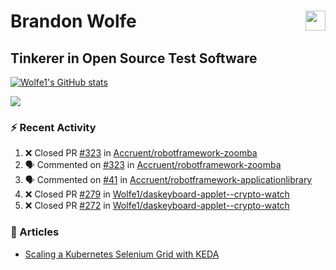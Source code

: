 Brandon Wolfe <a href="https://www.linkedin.com/in/brandon-wolfe1" target="_blank" rel="noreferrer"><img src="https://raw.githubusercontent.com/danielcranney/readme-generator/main/public/icons/socials/linkedin.svg" width="32" height="32" align="right"/></a>
==============================
Tinkerer in Open Source Test Software
-----------------------------

<p align="left"><a href="http://www.github.com/Wolfe1"><img src="https://github-readme-stats.vercel.app/api?username=Wolfe1&show_icons=true&hide=&count_private=true&title_color=0891b2&text_color=ffffff&icon_color=0891b2&bg_color=1c1917&hide_border=true&show_icons=true" alt="Wolfe1's GitHub stats" /></a></p>
<p align="left"><a href="http://www.github.com/Wolfe1"><img src="https://github-readme-streak-stats.herokuapp.com/?user=Wolfe1&stroke=ffffff&background=1c1917&ring=0891b2&fire=0891b2&currStreakNum=ffffff&currStreakLabel=0891b2&sideNums=ffffff&sideLabels=ffffff&dates=ffffff&hide_border=true" /></a></p>

### :zap: Recent Activity
<!--START_SECTION:activity-->
1. ❌ Closed PR [#323](https://github.com/Accruent/robotframework-zoomba/pull/323) in [Accruent/robotframework-zoomba](https://github.com/Accruent/robotframework-zoomba)
2. 🗣 Commented on [#323](https://github.com/Accruent/robotframework-zoomba/issues/323) in [Accruent/robotframework-zoomba](https://github.com/Accruent/robotframework-zoomba)
3. 🗣 Commented on [#41](https://github.com/Accruent/robotframework-applicationlibrary/issues/41) in [Accruent/robotframework-applicationlibrary](https://github.com/Accruent/robotframework-applicationlibrary)
4. ❌ Closed PR [#279](https://github.com/Wolfe1/daskeyboard-applet--crypto-watch/pull/279) in [Wolfe1/daskeyboard-applet--crypto-watch](https://github.com/Wolfe1/daskeyboard-applet--crypto-watch)
5. ❌ Closed PR [#272](https://github.com/Wolfe1/daskeyboard-applet--crypto-watch/pull/272) in [Wolfe1/daskeyboard-applet--crypto-watch](https://github.com/Wolfe1/daskeyboard-applet--crypto-watch)
<!--END_SECTION:activity-->

### :newspaper: Articles
- [Scaling a Kubernetes Selenium Grid with KEDA](https://www.linkedin.com/pulse/scaling-kubernetes-selenium-grid-keda-brandon-wolfe)
